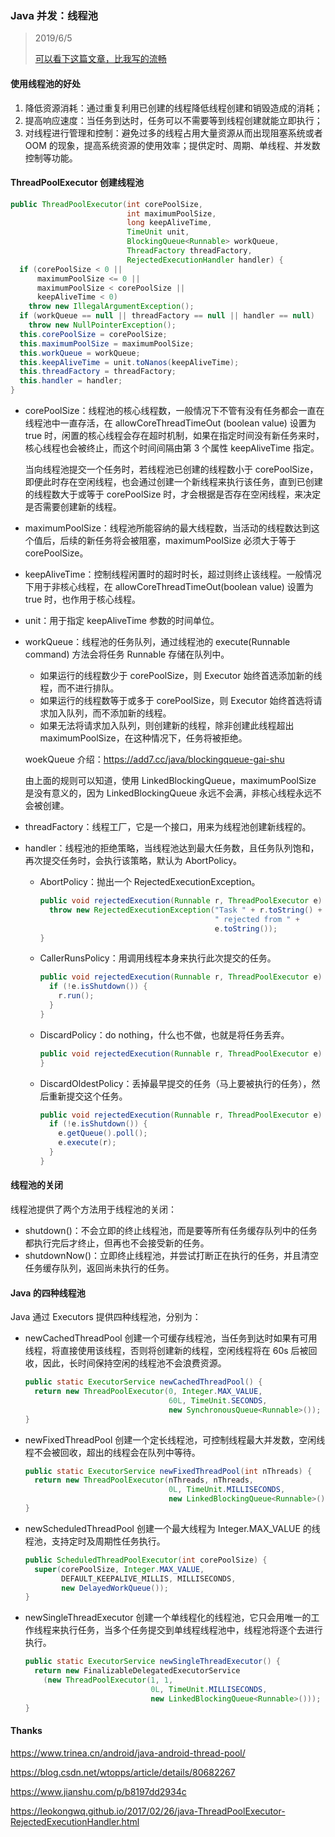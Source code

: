 ### Java 并发：线程池

> 2019/6/5
>
> [可以看下这篇文章，比我写的流畅](https://github.com/Blankj/AndroidOfferKiller/blob/master/java/%E7%BA%BF%E7%A8%8B%E6%B1%A0.md)

#### 使用线程池的好处

1. 降低资源消耗：通过重复利用已创建的线程降低线程创建和销毁造成的消耗；
2. 提高响应速度：当任务到达时，任务可以不需要等到线程创建就能立即执行；
3. 对线程进行管理和控制：避免过多的线程占用大量资源从而出现阻塞系统或者 OOM 的现象，提高系统资源的使用效率；提供定时、周期、单线程、并发数控制等功能。

#### ThreadPoolExecutor 创建线程池

```java
public ThreadPoolExecutor(int corePoolSize,
                          int maximumPoolSize,
                          long keepAliveTime,
                          TimeUnit unit,
                          BlockingQueue<Runnable> workQueue,
                          ThreadFactory threadFactory,
                          RejectedExecutionHandler handler) {
  if (corePoolSize < 0 ||
      maximumPoolSize <= 0 ||
      maximumPoolSize < corePoolSize ||
      keepAliveTime < 0)
    throw new IllegalArgumentException();
  if (workQueue == null || threadFactory == null || handler == null)
    throw new NullPointerException();
  this.corePoolSize = corePoolSize;
  this.maximumPoolSize = maximumPoolSize;
  this.workQueue = workQueue;
  this.keepAliveTime = unit.toNanos(keepAliveTime);
  this.threadFactory = threadFactory;
  this.handler = handler;
}
```

- corePoolSize：线程池的核心线程数，一般情况下不管有没有任务都会一直在线程池中一直存活，在 allowCoreThreadTimeOut (boolean value) 设置为 true 时，闲置的核心线程会存在超时机制，如果在指定时间没有新任务来时，核心线程也会被终止，而这个时间间隔由第 3 个属性 keepAliveTime 指定。

  当向线程池提交一个任务时，若线程池已创建的线程数小于 corePoolSize，即便此时存在空闲线程，也会通过创建一个新线程来执行该任务，直到已创建的线程数大于或等于 corePoolSize 时，才会根据是否存在空闲线程，来决定是否需要创建新的线程。

- maximumPoolSize：线程池所能容纳的最大线程数，当活动的线程数达到这个值后，后续的新任务将会被阻塞，maximumPoolSize 必须大于等于 corePoolSize。

- keepAliveTime：控制线程闲置时的超时时长，超过则终止该线程。一般情况下用于非核心线程，在  allowCoreThreadTimeOut(boolean value) 设置为 true 时，也作用于核心线程。

- unit：用于指定 keepAliveTime 参数的时间单位。

- workQueue：线程池的任务队列，通过线程池的 execute(Runnable command) 方法会将任务 Runnable 存储在队列中。

  - 如果运行的线程数少于 corePoolSize，则 Executor 始终首选添加新的线程，而不进行排队。
  - 如果运行的线程数等于或多于 corePoolSize，则 Executor 始终首选将请求加入队列，而不添加新的线程。
  - 如果无法将请求加入队列，则创建新的线程，除非创建此线程超出 maximumPoolSize，在这种情况下，任务将被拒绝。

  woekQueue 介绍：https://add7.cc/java/blockingqueue-gai-shu

  由上面的规则可以知道，使用 LinkedBlockingQueue，maximumPoolSize 是没有意义的，因为 LinkedBlockingQueue 永远不会满，非核心线程永远不会被创建。

- threadFactory：线程工厂，它是一个接口，用来为线程池创建新线程的。

- handler：线程池的拒绝策略，当线程池达到最大任务数，且任务队列饱和，再次提交任务时，会执行该策略，默认为 AbortPolicy。

  - AbortPolicy：抛出一个 RejectedExecutionException。

    ```java
    public void rejectedExecution(Runnable r, ThreadPoolExecutor e) {
      throw new RejectedExecutionException("Task " + r.toString() +
                                           " rejected from " +
                                           e.toString());
    }
    ```

  - CallerRunsPolicy：用调用线程本身来执行此次提交的任务。

    ```java
    public void rejectedExecution(Runnable r, ThreadPoolExecutor e) {
      if (!e.isShutdown()) {
        r.run();
      }
    }
    ```

  - DiscardPolicy：do nothing，什么也不做，也就是将任务丢弃。

    ```java
    public void rejectedExecution(Runnable r, ThreadPoolExecutor e) {
    }
    ```

  - DiscardOldestPolicy：丢掉最早提交的任务（马上要被执行的任务），然后重新提交这个任务。

    ```java
    public void rejectedExecution(Runnable r, ThreadPoolExecutor e) {
      if (!e.isShutdown()) {
        e.getQueue().poll();
        e.execute(r);
      }
    }
    ```

#### 线程池的关闭

线程池提供了两个方法用于线程池的关闭：

- shutdown()：不会立即的终止线程池，而是要等所有任务缓存队列中的任务都执行完后才终止，但再也不会接受新的任务。
- shutdownNow()：立即终止线程池，并尝试打断正在执行的任务，并且清空任务缓存队列，返回尚未执行的任务。

#### Java 的四种线程池

Java 通过 Executors 提供四种线程池，分别为：

- newCachedThreadPool 创建一个可缓存线程池，当任务到达时如果有可用线程，将直接使用该线程，否则将创建新的线程，空闲线程将在 60s 后被回收，因此，长时间保持空闲的线程池不会浪费资源。

  ```java
  public static ExecutorService newCachedThreadPool() {
    return new ThreadPoolExecutor(0, Integer.MAX_VALUE,
                                  60L, TimeUnit.SECONDS,
                                  new SynchronousQueue<Runnable>());
  }
  ```

- newFixedThreadPool 创建一个定长线程池，可控制线程最大并发数，空闲线程不会被回收，超出的线程会在队列中等待。

  ```java
  public static ExecutorService newFixedThreadPool(int nThreads) {
    return new ThreadPoolExecutor(nThreads, nThreads,
                                  0L, TimeUnit.MILLISECONDS,
                                  new LinkedBlockingQueue<Runnable>());
  }
  ```

- newScheduledThreadPool 创建一个最大线程为 Integer.MAX_VALUE 的线程池，支持定时及周期性任务执行。

  ```java
  public ScheduledThreadPoolExecutor(int corePoolSize) {
    super(corePoolSize, Integer.MAX_VALUE,
          DEFAULT_KEEPALIVE_MILLIS, MILLISECONDS,
          new DelayedWorkQueue());
  }
  ```

- newSingleThreadExecutor 创建一个单线程化的线程池，它只会用唯一的工作线程来执行任务，当多个任务提交到单线程线程池中，线程池将逐个去进行执行。

  ```java
  public static ExecutorService newSingleThreadExecutor() {
    return new FinalizableDelegatedExecutorService
      (new ThreadPoolExecutor(1, 1,
                              0L, TimeUnit.MILLISECONDS,
                              new LinkedBlockingQueue<Runnable>()));
  }
  ```

#### Thanks

https://www.trinea.cn/android/java-android-thread-pool/

https://blog.csdn.net/wtopps/article/details/80682267

https://www.jianshu.com/p/b8197dd2934c

https://leokongwq.github.io/2017/02/26/java-ThreadPoolExecutor-RejectedExecutionHandler.html